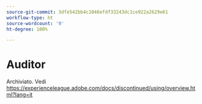 ```yaml
---
source-git-commit: 3dfe542bb4c1046efdf33243dc1ce922a2629e61
workflow-type: ht
source-wordcount: '9'
ht-degree: 100%

---
```

# Auditor

Archiviato. Vedi https://experienceleague.adobe.com/docs/discontinued/using/overview.html?lang=it